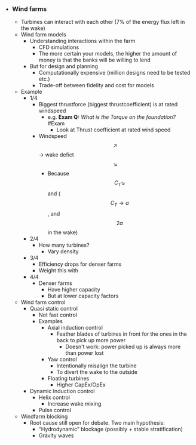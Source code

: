 - ### Wind farms
	- Turbines can interact with each other (7% of the energy flux left in the wake)
	- Wind farm models
		- Understanding interactions within the farm
			- CFD simulations
			- The more certain your models, the higher the amount of money is that the banks will be willing to lend
		- But for design and planning
			- Computationally expensive (million designs need to be tested etc.)
			- Trade-off between fidelity and cost for models
	- Example
		- 1/4
			- Biggest thrustforce (biggest thrustcoefficient) is at rated windspeed
				- e.g. **Exam Q:** *What is the Torque on the foundation?* #Exam
					- Look at Thrust coefficient at rated wind speed
			- Windspeed$$\nearrow$$ -> wake defict$$\searrow$$
				- Because $$C_T \searrow$$ and ($$C_T \rightarrow a$$, and $$2a$$ in the wake)
		- 2/4
			- How many turbines?
				- Vary density
		- 3/4
			- Efficiency drops for denser farms
			- Weight this with
		- 4/4
			- Denser farms
				- Have higher capacity
				- But at lower capacity factors
	- Wind farm control
		- Quasi static control
			- Not fast control
			- Examples
				- Axial induction control
					- Feather blades of turbines in front for the ones in the back to pick up more power
						- Doesn't work: power picked up is always more than power lost
				- Yaw control
					- Intentionally misalign the turbine
					- To divert the wake to the outside
				- Floating turbines
					- Higher CapEx/OpEx
		- Dynamic Induction control
			- Helix control
				- Increase wake mixing
			- Pulse control
	- Windfarm blocking
		- Root cause still open for debate. Two main hypothesis:
			- “Hydrodynamic” blockage (possibly + stable stratification)
			- Gravity waves